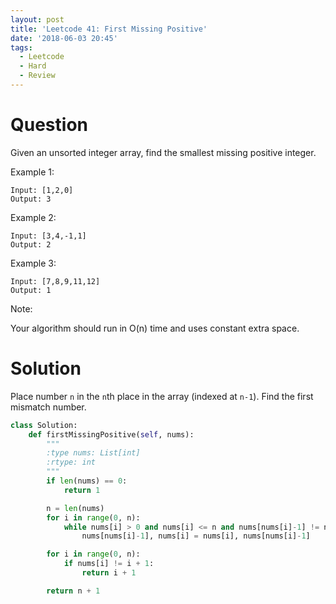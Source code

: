 ```yaml
---
layout: post
title: 'Leetcode 41: First Missing Positive'
date: '2018-06-03 20:45'
tags:
  - Leetcode
  - Hard
  - Review
---
```


# Question
Given an unsorted integer array, find the smallest missing positive integer.

Example 1:
```
Input: [1,2,0]
Output: 3
```

Example 2:
```
Input: [3,4,-1,1]
Output: 2
```

Example 3:
```
Input: [7,8,9,11,12]
Output: 1
```

Note:

Your algorithm should run in O(n) time and uses constant extra space.

# Solution
Place number `n` in the `n`th place in the array (indexed at `n-1`). Find the first mismatch number.

```python
class Solution:
    def firstMissingPositive(self, nums):
        """
        :type nums: List[int]
        :rtype: int
        """
        if len(nums) == 0:
            return 1

        n = len(nums)
        for i in range(0, n):
            while nums[i] > 0 and nums[i] <= n and nums[nums[i]-1] != nums[i]:
                nums[nums[i]-1], nums[i] = nums[i], nums[nums[i]-1]

        for i in range(0, n):
            if nums[i] != i + 1:
                return i + 1

        return n + 1

```
